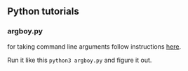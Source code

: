 ## Python tutorials

### argboy.py
for taking command line arguments
follow instructions [here](https://docs.python.org/3.3/library/argparse.html).

Run it like this `python3 argboy.py` and figure it out.